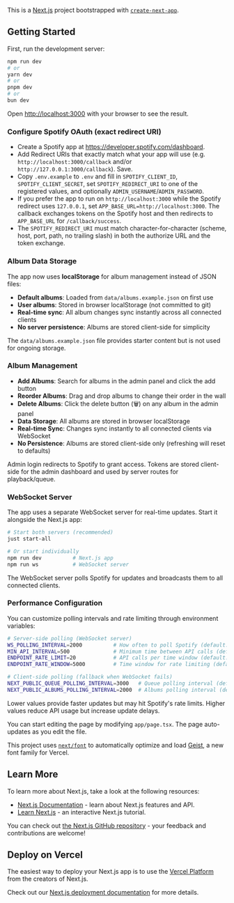 This is a [Next.js](https://nextjs.org) project bootstrapped with [`create-next-app`](https://nextjs.org/docs/app/api-reference/cli/create-next-app).

## Getting Started

First, run the development server:

```bash
npm run dev
# or
yarn dev
# or
pnpm dev
# or
bun dev
```

Open [http://localhost:3000](http://localhost:3000) with your browser to see the result.

### Configure Spotify OAuth (exact redirect URI)

- Create a Spotify app at https://developer.spotify.com/dashboard.
- Add Redirect URIs that exactly match what your app will use (e.g. `http://localhost:3000/callback` and/or `http://127.0.0.1:3000/callback`). Save.
- Copy `.env.example` to `.env` and fill in `SPOTIFY_CLIENT_ID`, `SPOTIFY_CLIENT_SECRET`, set `SPOTIFY_REDIRECT_URI` to one of the registered values, and optionally `ADMIN_USERNAME`/`ADMIN_PASSWORD`.
- If you prefer the app to run on `http://localhost:3000` while the Spotify redirect uses `127.0.0.1`, set `APP_BASE_URL=http://localhost:3000`. The callback exchanges tokens on the Spotify host and then redirects to `APP_BASE_URL` for `/callback/success`.
- The `SPOTIFY_REDIRECT_URI` must match character-for-character (scheme, host, port, path, no trailing slash) in both the authorize URL and the token exchange.

### Album Data Storage

The app now uses **localStorage** for album management instead of JSON files:

- **Default albums**: Loaded from `data/albums.example.json` on first use
- **User albums**: Stored in browser localStorage (not committed to git)
- **Real-time sync**: All album changes sync instantly across all connected clients
- **No server persistence**: Albums are stored client-side for simplicity

The `data/albums.example.json` file provides starter content but is not used for ongoing storage.

### Album Management

- **Add Albums**: Search for albums in the admin panel and click the add button
- **Reorder Albums**: Drag and drop albums to change their order in the wall
- **Delete Albums**: Click the delete button (🗑️) on any album in the admin panel
- **Data Storage**: All albums are stored in browser localStorage
- **Real-time Sync**: Changes sync instantly to all connected clients via WebSocket
- **No Persistence**: Albums are stored client-side only (refreshing will reset to defaults)

Admin login redirects to Spotify to grant access. Tokens are stored client-side for the admin dashboard and used by server routes for playback/queue.

### WebSocket Server

The app uses a separate WebSocket server for real-time updates. Start it alongside the Next.js app:

```bash
# Start both servers (recommended)
just start-all

# Or start individually
npm run dev          # Next.js app
npm run ws           # WebSocket server
```

The WebSocket server polls Spotify for updates and broadcasts them to all connected clients.

### Performance Configuration

You can customize polling intervals and rate limiting through environment variables:

```bash
# Server-side polling (WebSocket server)
WS_POLLING_INTERVAL=2000          # How often to poll Spotify (default: 2000ms)
MIN_API_INTERVAL=500              # Minimum time between API calls (default: 500ms)
ENDPOINT_RATE_LIMIT=20            # API calls per time window (default: 20)
ENDPOINT_RATE_WINDOW=5000         # Time window for rate limiting (default: 5000ms)

# Client-side polling (fallback when WebSocket fails)
NEXT_PUBLIC_QUEUE_POLLING_INTERVAL=3000   # Queue polling interval (default: 3000ms)
NEXT_PUBLIC_ALBUMS_POLLING_INTERVAL=2000  # Albums polling interval (default: 2000ms)
```

Lower values provide faster updates but may hit Spotify's rate limits. Higher values reduce API usage but increase update delays.

You can start editing the page by modifying `app/page.tsx`. The page auto-updates as you edit the file.

This project uses [`next/font`](https://nextjs.org/docs/app/building-your-application/optimizing/fonts) to automatically optimize and load [Geist](https://vercel.com/font), a new font family for Vercel.

## Learn More

To learn more about Next.js, take a look at the following resources:

- [Next.js Documentation](https://nextjs.org/docs) - learn about Next.js features and API.
- [Learn Next.js](https://nextjs.org/learn) - an interactive Next.js tutorial.

You can check out [the Next.js GitHub repository](https://github.com/vercel/next.js) - your feedback and contributions are welcome!

## Deploy on Vercel

The easiest way to deploy your Next.js app is to use the [Vercel Platform](https://vercel.com/new?utm_medium=default-template&filter=next.js&utm_source=create-next-app&utm_campaign=create-next-app-readme) from the creators of Next.js.

Check out our [Next.js deployment documentation](https://nextjs.org/docs/app/building-your-application/deploying) for more details.
